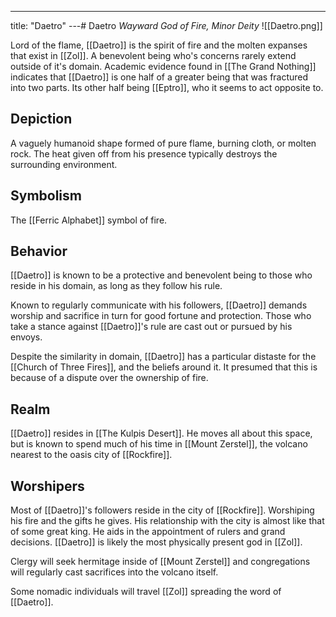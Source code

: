 ---
title: "Daetro"
---# Daetro
*Wayward God of Fire, Minor Deity*
![[Daetro.png]]

Lord of the flame, [[Daetro]] is the spirit of fire and the molten expanses that exist in [[Zol]]. A benevolent being who's concerns rarely extend outside of it's domain. Academic evidence found in [[The Grand Nothing]] indicates that [[Daetro]] is one half of a greater being that was fractured into two parts. Its other half being [[Eptro]], who it seems to act opposite to.

## Depiction
A vaguely humanoid shape formed of pure flame, burning cloth, or molten rock. The heat given off from his presence typically destroys the surrounding environment. 

## Symbolism
The [[Ferric Alphabet]] symbol of fire.

## Behavior
[[Daetro]] is known to be a protective and benevolent being to those who reside in his domain, as long as they follow his rule.

Known to regularly communicate with his followers, [[Daetro]] demands worship and sacrifice in turn for good fortune and protection. Those who take a stance against [[Daetro]]'s rule are cast out or pursued by his envoys.

Despite the similarity in domain, [[Daetro]] has a particular distaste for the [[Church of Three Fires]], and the beliefs around it. It presumed that this is because of a dispute over the ownership of fire.

## Realm
[[Daetro]] resides in [[The Kulpis Desert]]. He moves all about this space, but is known to spend much of his time in [[Mount Zerstel]], the volcano nearest to the oasis city of [[Rockfire]].

## Worshipers
Most of [[Daetro]]'s followers reside in the city of [[Rockfire]]. Worshiping his fire and the gifts he gives. His relationship with the city is almost like that of some great king. He aids in the appointment of rulers and grand decisions. [[Daetro]] is likely the most physically present god in [[Zol]].

Clergy will seek hermitage inside of [[Mount Zerstel]] and congregations will regularly cast sacrifices into the volcano itself.

Some nomadic individuals will travel [[Zol]] spreading the word of [[Daetro]].